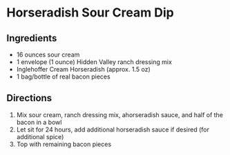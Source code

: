 # Horseradish Sour Cream Dip

## Ingredients
-  16 ounces sour cream
-  1 envelope (1 ounce) Hidden Valley ranch dressing mix
-  Inglehoffer Cream Horseradish (approx. 1.5 oz)
-  1 bag/bottle of real bacon pieces

## Directions
1.  Mix sour cream, ranch dressing mix, ahorseradish sauce, and half of the bacon in a bowl
1.  Let sit for 24 hours, add additional horseradish sauce if desired (for additional spice)
1.  Top with remaining bacon pieces
